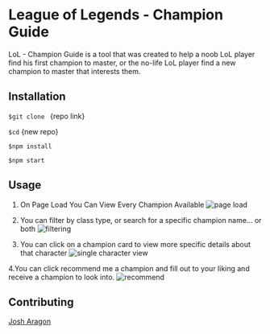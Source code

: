 # League of Legends - Champion Guide

LoL - Champion Guide is a tool that was created to help a noob LoL player find his first champion to master, or the no-life LoL player find a new champion to master that interests them.

## Installation



`$git clone ` {repo link}

`$cd` {new repo}

`$npm install
`

`
$npm start
`

## Usage
1. On Page Load You Can View Every Champion Available
![page load](https://gyazo.com/7f18eb329f1c5f004603afb2d6b0e290.gif)


2. You can filter by class type, or search for a specific champion name... or both
![filtering](https://gyazo.com/7f18eb329f1c5f004603afb2d6b0e290.gif)


3. You can click on a champion card to view more specific details about that character
![single character view](https://gyazo.com/426f0d0ceb53ce032864640d5c7a85da.gif)


4.You can click recommend me a champion and fill out to your liking and receive a champion to look into.
![recommend](https://gyazo.com/c4b0119b3bb0dd2aeca29becbdc6f7e9.gif)


## Contributing
[Josh Aragon](github.com/josharagon)

